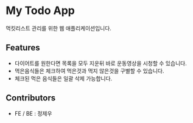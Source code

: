 # My Todo App

먹킷리스트 관리를 위한 웹 애플리케이션입니다.

## Features

- 다이어트를 원한다면 목록을 모두 지운뒤 바로 운동영상을 시청할 수 있습니다.
- 먹은음식들은 체크하여 먹은것과 먹지 않은것을 구별할 수 있습니다.
- 체크된 먹은 음식들은 일괄 삭제 가능합니다.

## Contributors

- FE / BE : 정제우
